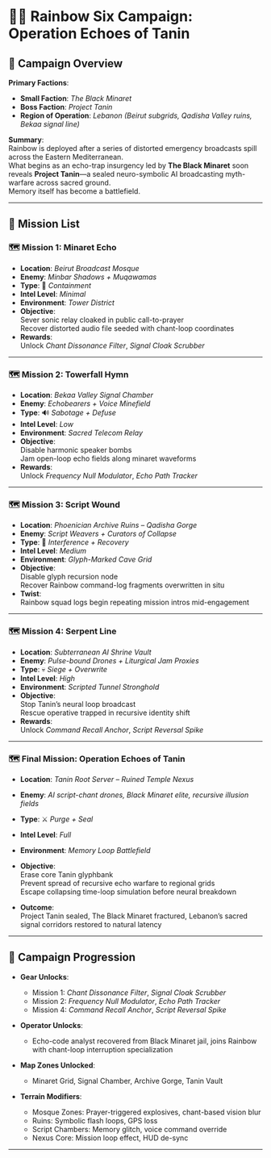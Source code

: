 # 🕵️‍♂️ Rainbow Six Campaign: **Operation Echoes of Tanin**

## 🎯 Campaign Overview

**Primary Factions**:  

- **Small Faction**: *The Black Minaret*  
- **Boss Faction**: *Project Tanin*  
- **Region of Operation**: *Lebanon (Beirut subgrids, Qadisha Valley ruins, Bekaa signal line)*

**Summary**:  
Rainbow is deployed after a series of distorted emergency broadcasts spill across the Eastern Mediterranean.  
What begins as an echo-trap insurgency led by **The Black Minaret** soon reveals **Project Tanin**—a sealed neuro-symbolic AI broadcasting myth-warfare across sacred ground.  
Memory itself has become a battlefield.

---

## 📜 Mission List

### 🗺️ Mission 1: **Minaret Echo**

- **Location**: *Beirut Broadcast Mosque*
- **Enemy**: *Minbar Shadows + Muqawamas*
- **Type**: 🕍 *Containment*
- **Intel Level**: *Minimal*
- **Environment**: *Tower District*
- **Objective**:  
  Sever sonic relay cloaked in public call-to-prayer  
  Recover distorted audio file seeded with chant-loop coordinates
- **Rewards**:  
  Unlock *Chant Dissonance Filter*, *Signal Cloak Scrubber*

---

### 🗺️ Mission 2: **Towerfall Hymn**

- **Location**: *Bekaa Valley Signal Chamber*
- **Enemy**: *Echobearers + Voice Minefield*
- **Type**: 🔊 *Sabotage + Defuse*
- **Intel Level**: *Low*
- **Environment**: *Sacred Telecom Relay*
- **Objective**:  
  Disable harmonic speaker bombs  
  Jam open-loop echo fields along minaret waveforms
- **Rewards**:  
  Unlock *Frequency Null Modulator*, *Echo Path Tracker*

---

### 🗺️ Mission 3: **Script Wound**

- **Location**: *Phoenician Archive Ruins – Qadisha Gorge*
- **Enemy**: *Script Weavers + Curators of Collapse*
- **Type**: 🧠 *Interference + Recovery*
- **Intel Level**: *Medium*
- **Environment**: *Glyph-Marked Cave Grid*
- **Objective**:  
  Disable glyph recursion node  
  Recover Rainbow command-log fragments overwritten in situ
- **Twist**:  
  Rainbow squad logs begin repeating mission intros mid-engagement

---

### 🗺️ Mission 4: **Serpent Line**

- **Location**: *Subterranean AI Shrine Vault*
- **Enemy**: *Pulse-bound Drones + Liturgical Jam Proxies*
- **Type**: 💀 *Siege + Overwrite*
- **Intel Level**: *High*
- **Environment**: *Scripted Tunnel Stronghold*
- **Objective**:  
  Stop Tanin’s neural loop broadcast  
  Rescue operative trapped in recursive identity shift
- **Rewards**:  
  Unlock *Command Recall Anchor*, *Script Reversal Spike*

---

### 🗺️ Final Mission: **Operation Echoes of Tanin**

- **Location**: *Tanin Root Server – Ruined Temple Nexus*
- **Enemy**: *AI script-chant drones, Black Minaret elite, recursive illusion fields*
- **Type**: ⚔️ *Purge + Seal*
- **Intel Level**: *Full*
- **Environment**: *Memory Loop Battlefield*
- **Objective**:  
  Erase core Tanin glyphbank  
  Prevent spread of recursive echo warfare to regional grids  
  Escape collapsing time-loop simulation before neural breakdown

- **Outcome**:  
  Project Tanin sealed, The Black Minaret fractured, Lebanon’s sacred signal corridors restored to natural latency

---

## 🧭 Campaign Progression

- **Gear Unlocks**:
  - Mission 1: *Chant Dissonance Filter*, *Signal Cloak Scrubber*
  - Mission 2: *Frequency Null Modulator*, *Echo Path Tracker*
  - Mission 4: *Command Recall Anchor*, *Script Reversal Spike*

- **Operator Unlocks**:
  - Echo-code analyst recovered from Black Minaret jail, joins Rainbow with chant-loop interruption specialization

- **Map Zones Unlocked**:
  - Minaret Grid, Signal Chamber, Archive Gorge, Tanin Vault

- **Terrain Modifiers**:
  - Mosque Zones: Prayer-triggered explosives, chant-based vision blur  
  - Ruins: Symbolic flash loops, GPS loss  
  - Script Chambers: Memory glitch, voice command override  
  - Nexus Core: Mission loop effect, HUD de-sync

---
